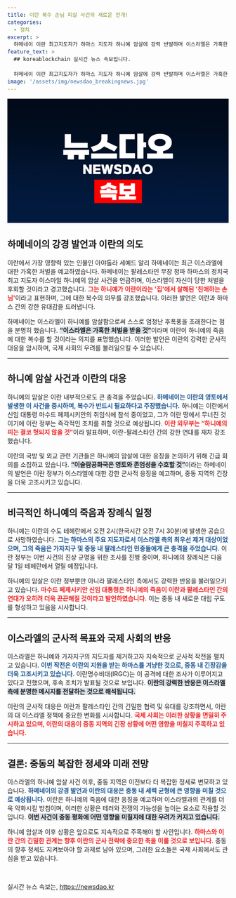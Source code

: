 ```yaml
---
title: 이란 복수 손님 피살 사건의 새로운 전개!
categories:
  - 정치
excerpt: >
  하메네이 이란 최고지도자가 하마스 지도자 하니예 암살에 강력 반발하며 이스라엘은 가혹한 처벌을 받을 것이라고 경고했다. 이란과 팔레스타인의 결속이 더욱 강해질 것이라는 메시지와 함께 긴장감이 높아지는 중동 정세에 주목해야 할 때!
feature_text: >
  ## koreablockchain 실시간 뉴스 속보입니다.

  하메네이 이란 최고지도자가 하마스 지도자 하니예 암살에 강력 반발하며 이스라엘은 가혹한 처벌을 받을 것이라고 경고했다. 이란과 팔레스타인의 결속이 더욱 강해질 것이라는 메시지와 함께 긴장감이 높아지는 중동 정세에 주목해야 할 때!
image: '/assets/img/newsdao_breakingnews.jpg'
---
```


<p><img src="/assets/img/newsdao_breakingnews.jpg" alt="koreablockchain 속보" /></p>

<h2 data-ke-size="size26">하메네이의 강경 발언과 이란의 의도</h2>

<p data-ke-size="size16">이란에서 가장 영향력 있는 인물인 아야톨라 세예드 알리 하메네이는 최근 이스라엘에 대한 가혹한 처벌을 예고하였습니다. 하메네이는 팔레스타인 무장 정파 하마스의 정치국 최고 지도자 이스마일 하니예의 암살 사건을 언급하며, 이스라엘이 자신이 당한 처벌을 후회할 것이라고 경고했습니다. <b><span style="color: #ee2323;">그는 하니예가 이란이라는 '집'에서 살해된 '친애하는 손님'</span></b>이라고 표현하며, 그에 대한 복수의 의무를 강조했습니다. 이러한 발언은 이란과 하마스 간의 강한 유대감을 드러냅니다.</p>

<p data-ke-size="size16">하메네이는 이스라엘이 하니예를 암살함으로써 스스로 엄청난 후폭풍을 초래한다는 점을 분명히 했습니다. <b><span style="background-color: #21538527;">“이스라엘은 가혹한 처벌을 받을 것”</span></b>이라며 이란이 하니예의 죽음에 대한 복수를 할 것이라는 의지를 표명했습니다. 이러한 발언은 이란의 강력한 군사적 대응을 암시하며, 국제 사회의 우려를 불러일으킬 수 있습니다.</p>

<hr>

<h2 data-ke-size="size26">하니예 암살 사건과 이란의 대응</h2>

<p data-ke-size="size16">하니예의 암살은 이란 내부적으로도 큰 충격을 주었습니다. <b><span style="color: #1a5490;">하메네이는 이란의 영토에서 발생한 이 사건을 중시하며, 복수가 반드시 필요하다고 주장했습니다.</span></b> 하니예는 이란에서 신임 대통령 마수드 페제시키안의 취임식에 참석 중이었고, 그가 이란 땅에서 무너진 것이기에 이란 정부는 즉각적인 조치를 취할 것으로 예상됩니다. <b><span style="color: #ee2323;">이란 외무부는 “하니예의 피는 결코 헛되지 않을 것”</span></b>이라 발표하며, 이란-팔레스타인 간의 강한 연대를 재차 강조했습니다.</p>

<p data-ke-size="size16">이란의 국방 및 외교 관련 기관들은 하니예의 암살에 대한 응징을 논의하기 위해 긴급 회의를 소집하고 있습니다. <b><span style="background-color: #21538527;">“이슬람공화국은 영토와 존엄성을 수호할 것”</span></b>이라는 하메네이의 발언은 이란 정부가 이스라엘에 대한 강한 군사적 응징을 예고하며, 중동 지역의 긴장을 더욱 고조시키고 있습니다.</p>

<hr>

<h2 data-ke-size="size26">비극적인 하니예의 죽음과 장례식 일정</h2>

<p data-ke-size="size16">하니예는 이란의 수도 테헤란에서 오전 2시(한국시간 오전 7시 30분)에 발생한 공습으로 사망하였습니다. <b><span style="color: #1a5490;">그는 하마스의 주요 지도자로서 이스라엘 측의 최우선 제거 대상이었으며, 그의 죽음은 가자지구 및 중동 내 팔레스타인 민중들에게 큰 충격을 주었습니다.</span></b> 이란 정부는 이번 사건의 진상 규명을 위한 조사를 진행 중이며, 하니예의 장례식은 다음 달 1일 테헤란에서 열릴 예정입니다.</p>

<p data-ke-size="size16">하니예의 암살은 이란 정부뿐만 아니라 팔레스타인 측에서도 강력한 반응을 불러일으키고 있습니다. <b><span style="color: #ee2323;">마수드 페제시키안 신임 대통령은 하니예의 죽음이 이란과 팔레스타인 간의 연대가 오히려 더욱 끈끈해질 것이라고 발언하였습니다.</span></b> 이는 중동 내 새로운 대립 구도를 형성하고 있음을 시사합니다.</p>

<hr>

<h2 data-ke-size="size26">이스라엘의 군사적 목표와 국제 사회의 반응</h2>

<p data-ke-size="size16">이스라엘은 하니예와 가자지구의 지도자를 제거하고자 지속적으로 군사적 작전을 펼치고 있습니다. <b><span style="color: #1a5490;">이번 작전은 이란의 지원을 받는 하마스를 겨냥한 것으로, 중동 내 긴장감을 더욱 고조시키고 있습니다.</span></b> 이란명수비대(IRGC)는 이 공격에 대한 조사가 이루어지고 있다고 전했으며, 후속 조치가 발표될 것으로 보입니다. <b><span style="background-color: #21538527;">이란의 강력한 반응은 이스라엘 측에 분명한 메시지를 전달하는 것으로 해석됩니다.</span></b></p>

<p data-ke-size="size16">이란의 군사적 대응은 이란과 팔레스타인 간의 긴밀한 협력 및 유대를 강조하면서, 이란의 대 이스라엘 정책에 중요한 변화를 시사합니다. <b><span style="color: #ee2323;">국제 사회는 이러한 상황을 면밀히 주시하고 있으며, 이란의 대응이 중동 지역의 긴장 상황에 어떤 영향을 미칠지 주목하고 있습니다.</span></b></p>

<hr>

<h2 data-ke-size="size26">결론: 중동의 복잡한 정세와 미래 전망</h2>

<p data-ke-size="size16">이스라엘의 하니예 암살 사건 이후, 중동 지역은 이전보다 더 복잡한 정세로 변모하고 있습니다. <b><span style="color: #1a5490;">하메네이의 강경 발언과 이란의 대응은 중동 내 세력 균형에 큰 영향을 미칠 것으로 예상됩니다.</span></b> 이란은 하니예의 죽음에 대한 응징을 예고하며 이스라엘과의 관계를 더욱 악화시킬 방침이며, 이러한 상황은 테러와 전쟁의 가능성을 높이는 요소로 작용할 것입니다. <b><span style="background-color: #21538527;">이번 사건이 중동 평화에 어떤 영향을 미칠지에 대한 우려가 커지고 있습니다.</span></b></p>

<p data-ke-size="size16">하니예 암살과 이후 상황은 앞으로도 지속적으로 주목해야 할 사안입니다. <b><span style="color: #ee2323;">하마스와 이란 간의 긴밀한 관계는 향후 이란의 군사 전략에 중요한 축을 이룰 것으로 보입니다.</span></b> 중동의 향후 정세도 지켜보아야 할 과제로 남아 있으며, 그러한 요소들은 국제 사회에서도 관심을 받고 있습니다.</p> 

<p data-ke-size="size16">&nbsp;</p>
실시간 뉴스 속보는, <a href="https://newsdao.kr" rel="dofollow">https://newsdao.kr</a>


